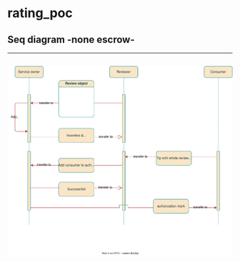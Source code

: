 # rating_poc

## Seq diagram -none escrow- 

-----
![none_escrow](Seq_Diagram_none_use_escrow.drawio.svg)
-----

